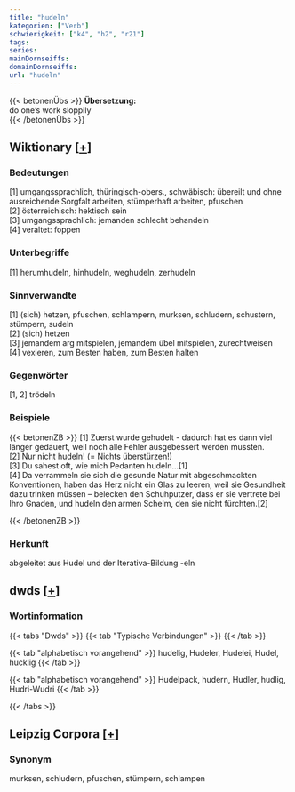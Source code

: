 ```yaml
---
title: "hudeln"
kategorien: ["Verb"]
schwierigkeit: ["k4", "h2", "r21"]
tags:
series:
mainDornseiffs:
domainDornseiffs:
url: "hudeln"
---
```


{{< betonenÜbs >}}
**Übersetzung:**  
do one’s work sloppily  
{{< /betonenÜbs >}}

## Wiktionary [[+](https://de.wiktionary.org/wiki/hudeln)]

### Bedeutungen
[1] umgangssprachlich, thüringisch-obers., schwäbisch: übereilt und ohne ausreichende Sorgfalt arbeiten, stümperhaft arbeiten, pfuschen  
[2] österreichisch: hektisch sein  
[3] umgangssprachlich: jemanden schlecht behandeln  
[4] veraltet: foppen  

### Unterbegriffe
[1] herumhudeln, hinhudeln, weghudeln, zerhudeln  

### Sinnverwandte
[1] (sich) hetzen, pfuschen, schlampern, murksen, schludern, schustern, stümpern, sudeln  
[2] (sich) hetzen  
[3] jemandem arg mitspielen, jemandem übel mitspielen, zurechtweisen  
[4] vexieren, zum Besten haben, zum Besten halten  

### Gegenwörter
[1, 2] trödeln  

### Beispiele
{{< betonenZB >}}
[1] Zuerst wurde gehudelt - dadurch hat es dann viel länger gedauert, weil noch alle Fehler ausgebessert werden mussten.  
[2] Nur nicht hudeln! (= Nichts überstürzen!)  
[3] Du sahest oft, wie mich Pedanten hudeln…[1]  
[4] Da verrammeln sie sich die gesunde Natur mit abgeschmackten Konventionen, haben das Herz nicht ein Glas zu leeren, weil sie Gesundheit dazu trinken müssen – belecken den Schuhputzer, dass er sie vertrete bei Ihro Gnaden, und hudeln den armen Schelm, den sie nicht fürchten.[2]  

{{< /betonenZB >}}
### Herkunft
abgeleitet aus Hudel und der Iterativa-Bildung -eln  



## dwds [[+](https://www.dwds.de/wb/hudeln)]

### Wortinformation
{{< tabs "Dwds" >}}
{{< tab "Typische Verbindungen" >}}
{{< /tab >}}

{{< tab "alphabetisch vorangehend" >}}
hudelig, Hudeler, Hudelei, Hudel, hucklig
{{< /tab >}}

{{< tab "alphabetisch vorangehend" >}}
Hudelpack, hudern, Hudler, hudlig, Hudri-Wudri
{{< /tab >}}

{{< /tabs >}}

## Leipzig Corpora [[+](https://corpora.uni-leipzig.de/en/res?word=hudeln&corpusId=deu_newscrawl-public_2018)]


### Synonym
murksen, schludern, pfuschen, stümpern, schlampen

